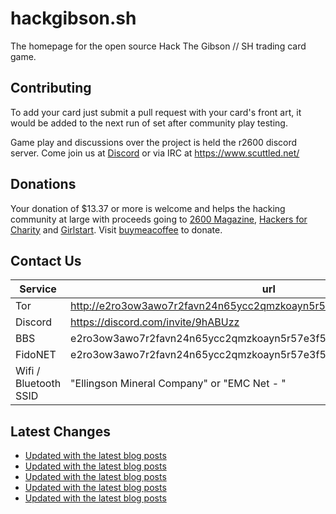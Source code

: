 # hackgibson.sh
The homepage for the open source Hack The Gibson // SH trading card game.


## Contributing

To add your card just submit a pull request with your card's front art, it would be added to the next run of set after community play testing.

Game play and discussions over the project is held the r2600 discord server. Come join us at [Discord](https://discord.com/invite/9hABUzz) or via IRC at https://www.scuttled.net/


## Donations

Your donation of $13.37 or more is welcome and helps the hacking community at large with proceeds going to [2600 Magazine](https://2600.com/), [Hackers for Charity](https://hackersforcharity.org) and [Girlstart](https://girlstart.org).  Visit [buymeacoffee](https://www.buymeacoffee.com/hackgibson.sh) to donate.


## Contact Us

Service | url
-|-
Tor | http://e2ro3ow3awo7r2favn24n65ycc2qmzkoayn5r57e3f56nvjwdcgg32ad.onion
Discord | https://discord.com/invite/9hABUzz
BBS | e2ro3ow3awo7r2favn24n65ycc2qmzkoayn5r57e3f56nvjwdcgg32ad.onion:23
FidoNET | e2ro3ow3awo7r2favn24n65ycc2qmzkoayn5r57e3f56nvjwdcgg32ad.onion:24554
Wifi / Bluetooth SSID | "Ellingson Mineral Company" or "EMC Net - <fidonet address>"

## Latest Changes
<!-- BLOG-POST-LIST:START -->
- [Updated with the latest blog posts](https://github.com/DFW2600/hackgibson.sh/commit/784268c06fc36b9c148947c5c883276d32f6674e)
- [Updated with the latest blog posts](https://github.com/DFW2600/hackgibson.sh/commit/3f157e596276afb5b7d86ab701ab22792f54da45)
- [Updated with the latest blog posts](https://github.com/DFW2600/hackgibson.sh/commit/670f31b338e95f7ca85cda8907e58f8ad7c6e29a)
- [Updated with the latest blog posts](https://github.com/DFW2600/hackgibson.sh/commit/915c587b0e1e40d3d235bcf93859af27188c57c9)
- [Updated with the latest blog posts](https://github.com/DFW2600/hackgibson.sh/commit/616697bfa5918f044a1a7d026260751c203c0c46)
<!-- BLOG-POST-LIST:END -->
